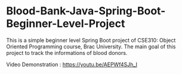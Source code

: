# Blood-Bank-Java-Spring-Boot-Beginner-Level-Project

This is a simple beginner level Spring Boot project of CSE310: Object Oriented Programming course, Brac University. The main goal of this project to track the informations of blood donors. 


Video Demonstration : https://youtu.be/AEPWf4SJh_I 
